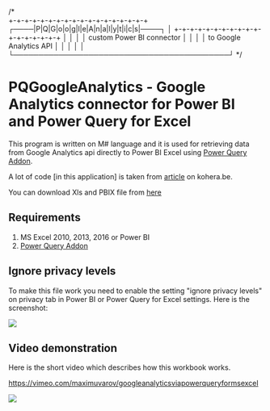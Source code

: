 /*                                             
     +-+-+-+-+-+-+-+-+-+-+-+-+-+-+-+-+-+     
┌────|P|Q|G|o|o|g|l|e|A|n|a|l|y|t|i|c|s|────┐
│    +-+-+-+-+-+-+-+-+-+-+-+-+-+-+-+-+-+    │
│                                           │
│         custom Power BI connector         │
│                                           │
│          to Google Analytics API          │
│                                           │
│                                           │
└───────────────────────────────────────────┘
*/

# PQGoogleAnalytics - Google Analytics connector for Power BI and Power Query for Excel

This program is written on M# language and it is used for retrieving data from Google Analytics api directly to Power BI Excel using [Power Query Addon](https://www.microsoft.com/en-us/download/details.aspx?id=39379). 

A lot of code \[in this application\] is taken from [article](http://kohera.be/blog/detail/how-to-get-google-analytics-data-in-power-query) on kohera.be. 

You can download Xls and PBIX file from [here](https://github.com/40-02/GoogleAnalyticsViaPowerQueryForExcel/releases)

## Requirements ##

1. MS Excel 2010, 2013, 2016 or Power BI
2. [Power Query Addon](https://www.microsoft.com/en-us/download/details.aspx?id=39379)

## Ignore privacy levels ##

To make this file work you need to enable the setting "ignore privacy levels" on privacy tab in Power BI or Power Query for Excel settings. Here is the screenshot:

![](http://content.screencast.com/media/9eac1f74-8980-4a7c-9042-4d189fd08a99_9d700cb2-87df-433c-8403-c813c6a51c87_static_0_0_2016-12-08_11-19-28.png)

## Video demonstration  ##

Here is the short video which describes how this workbook works. 

https://vimeo.com/maximuvarov/googleanalyticsviapowerqueryformsexcel

![](https://www.evernote.com/l/AAnq3Tra0TNMGrEb8ouN4BqL-ACyIbHeeJgB/image.png)
